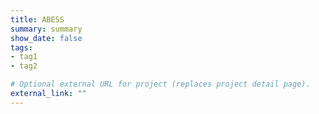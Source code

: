 ```yaml
---
title: ABESS
summary: summary
show_date: false
tags:
- tag1
- tag2

# Optional external URL for project (replaces project detail page).
external_link: ""
---
```


